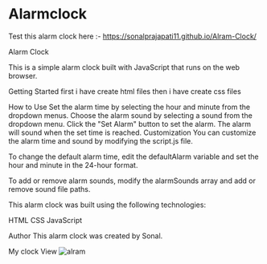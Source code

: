 # Alarmclock
Test this alarm clock here :- https://sonalprajapati11.github.io/Alram-Clock/

Alarm Clock

This is a simple alarm clock built with JavaScript that runs on the web browser.

Getting Started
first i have create html files
then i have create css files


How to Use
Set the alarm time by selecting the hour and minute from the dropdown menus.
Choose the alarm sound by selecting a sound from the dropdown menu.
Click the "Set Alarm" button to set the alarm.
The alarm will sound when the set time is reached.
Customization
You can customize the alarm time and sound by modifying the script.js file.

To change the default alarm time, edit the defaultAlarm variable and set the hour and minute in the 24-hour format.

To add or remove alarm sounds, modify the alarmSounds array and add or remove sound file paths.


This alarm clock was built using the following technologies:

HTML
CSS
JavaScript

Author
This alarm clock was created by Sonal.


My clock View ![alram](https://github.com/SonalPrajapati11/Alram-Clock/assets/128243235/4bce5cd5-ac47-490a-be41-9e6174b263e9)




